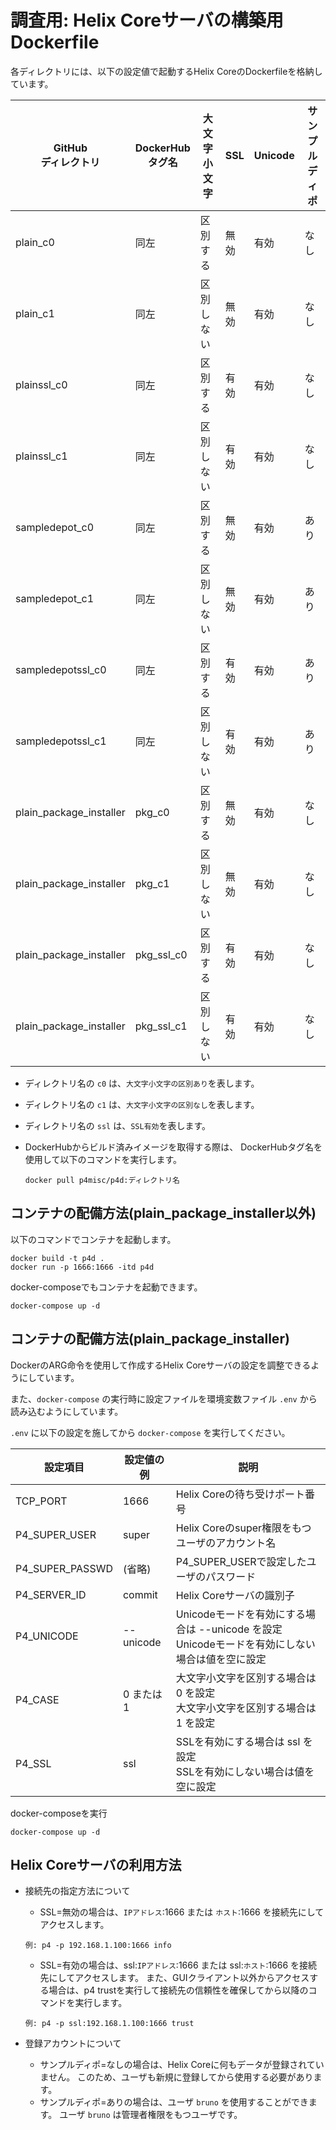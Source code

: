 # 調査用: Helix Coreサーバの構築用Dockerfile

各ディレクトリには、以下の設定値で起動するHelix CoreのDockerfileを格納しています。

| GitHub<br />ディレクトリ | DockerHub<br />タグ名 | 大文字小文字 | SSL  | Unicode | サンプルディポ |
| ------------------------ | --------------------- | ------------ | ---- | ------- | -------------- |
| plain_c0                 | 同左                  | 区別する     | 無効 | 有効    | なし           |
| plain_c1                 | 同左                  | 区別しない   | 無効 | 有効    | なし           |
| plainssl_c0              | 同左                  | 区別する     | 有効 | 有効    | なし           |
| plainssl_c1              | 同左                  | 区別しない   | 有効 | 有効    | なし           |
| sampledepot_c0           | 同左                  | 区別する     | 無効 | 有効    | あり           |
| sampledepot_c1           | 同左                  | 区別しない   | 無効 | 有効    | あり           |
| sampledepotssl_c0        | 同左                  | 区別する     | 有効 | 有効    | あり           |
| sampledepotssl_c1        | 同左                  | 区別しない   | 有効 | 有効    | あり           |
| plain_package_installer  | pkg_c0                | 区別する     | 無効 | 有効    | なし           |
| plain_package_installer  | pkg_c1                | 区別しない   | 無効 | 有効    | なし           |
| plain_package_installer  | pkg_ssl_c0            | 区別する     | 有効 | 有効    | なし           |
| plain_package_installer  | pkg_ssl_c1            | 区別しない   | 有効 | 有効    | なし           |

- ディレクトリ名の `c0` は、`大文字小文字の区別あり`を表します。

- ディレクトリ名の `c1` は、`大文字小文字の区別なし`を表します。

- ディレクトリ名の `ssl` は、`SSL有効`を表します。

- DockerHubからビルド済みイメージを取得する際は、
  DockerHubタグ名を使用して以下のコマンドを実行します。

  ```
  docker pull p4misc/p4d:ディレクトリ名
  ```

  

## コンテナの配備方法(plain_package_installer以外)

以下のコマンドでコンテナを起動します。
```
docker build -t p4d .
docker run -p 1666:1666 -itd p4d
```

docker-composeでもコンテナを起動できます。
```
docker-compose up -d
```



## コンテナの配備方法(plain_package_installer)

DockerのARG命令を使用して作成するHelix Coreサーバの設定を調整できるようにしています。

また、`docker-compose` の実行時に設定ファイルを環境変数ファイル `.env` から読み込むようにしています。

`.env` に以下の設定を施してから `docker-compose` を実行してください。

| 設定項目        | 設定値の例 | 説明                                                         |
| --------------- | ---------- | ------------------------------------------------------------ |
| TCP_PORT        | 1666       | Helix Coreの待ち受けポート番号                               |
| P4_SUPER_USER   | super      | Helix Coreのsuper権限をもつユーザのアカウント名              |
| P4_SUPER_PASSWD | (省略)     | P4_SUPER_USERで設定したユーザのパスワード                    |
| P4_SERVER_ID    | commit     | Helix Coreサーバの識別子                                     |
| P4_UNICODE      | --unicode  | Unicodeモードを有効にする場合は --unicode を設定<br />Unicodeモードを有効にしない場合は値を空に設定 |
| P4_CASE         | 0 または 1 | 大文字小文字を区別する場合は 0 を設定<br />大文字小文字を区別する場合は 1 を設定 |
| P4_SSL          | ssl        | SSLを有効にする場合は ssl を設定<br />SSLを有効にしない場合は値を空に設定 |

docker-composeを実行

```
docker-compose up -d
```



## Helix Coreサーバの利用方法

- 接続先の指定方法について

  - SSL=無効の場合は、`IPアドレス`:1666 または `ホスト`:1666 を接続先にしてアクセスします。

  ```
  例: p4 -p 192.168.1.100:1666 info
  ```

  - SSL=有効の場合は、ssl:`IPアドレス`:1666 または ssl:`ホスト`:1666 を接続先にしてアクセスします。
    また、GUIクライアント以外からアクセスする場合は、p4 trustを実行して接続先の信頼性を確保してから以降のコマンドを実行します。

  ```
  例: p4 -p ssl:192.168.1.100:1666 trust
  ```

- 登録アカウントについて

  - サンプルディポ=なしの場合は、Helix Coreに何もデータが登録されていません。
    このため、ユーザも新規に登録してから使用する必要があります。
  - サンプルディポ=ありの場合は、ユーザ `bruno` を使用することができます。
    ユーザ `bruno` は管理者権限をもつユーザです。


